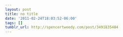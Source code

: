 ```yaml
---
layout: post
title: no title
date: '2011-02-24T18:03:52-06:00'
tags: []
tumblr_url: http://spencertweedy.com/post/3491835484
---
```


